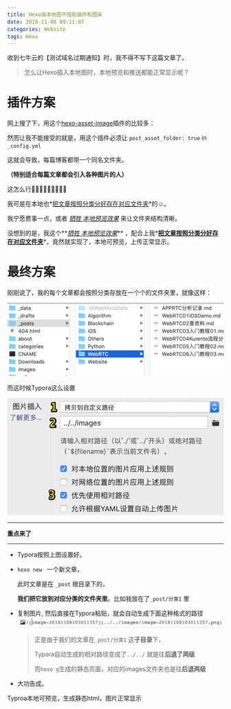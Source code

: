 ```yaml
---
title: Hexo插本地图不借助插件和图床
date: 2018-11-08 09:11:07
categories: Website
tags: Hexo
---
```


收到七牛云的【测试域名过期通知】时，我不得不写下这篇文章了。

> 怎么让Hexo插入本地图时，本地预览和推送都能正常显示呢？

<!---more--->

# 插件方案

网上搜了下，用这个[hexo-asset-image](https://github.com/CodeFalling/hexo-asset-image)插件的比较多：

然而让我不能接受的就是，用这个插件必须让 `post_asset_folder: true` in  `_config.yml`

这就会导致，每篇博客都带一个同名文件夹。 

**（特别适合每篇文章都会引入各种图片的人）**

这怎么行🙂🙂🙂🙃🙃🙃😤😤😤

我可是在本地也*<u>把文章按照分类分好存在对应文件夹</u>*的☺。

我宁愿费事一点，或者 *<u>牺牲 本地预览效果</u>*  来让文件夹结构清晰。

没想到的是，我这个**<u>*牺牲 本地预览效果*</u>** ，配合上我*<u>**把文章按照分类分好存在对应文件夹**</u>*，竟然就实现了，本地可预览，上传正常显示。

# 最终方案

刚刚说了，我的每个文章都会按照分类存放在一个个的文件夹里，就像这样：

![image-20181108104754938](../../images/image-20181108104754938.png)

而这时候Typora这么设置

![image-20181120214550737](../../images/image-20181120214550737.png)

---

**重点来了**

---

- Typora按照上图设置好。

- `hexo new ` 一个新文章，

  此时文章是在 `_post` 根目录下的，

  **我们把它放到对应分类的文件夹里**。比如我放在了`_post/分类1` 里

- 复制图片, 然后直接在Typora粘贴，就会自动生成下面这种格式的路径
   ![image-20181108105325807](../../images/image-20181108105325807.png)

   > 正是由于我们的文章在`_post/分类1` 这**子目录**下，
   >
   > Typora自动生成的相对路径变成了`../../`    就是往**后退了两级**
   >
   > 而`hexo g`生成的静态页面，对应的images文件夹也是往**后退两级**

- 大功告成。

Typroa本地可预览，生成静态html，图片正常显示